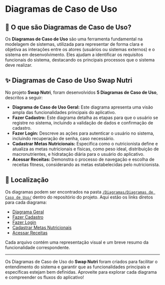 # Diagramas de Caso de Uso

## 📝 O que são Diagramas de Caso de Uso?
Os **Diagramas de Caso de Uso** são uma ferramenta fundamental na modelagem de sistemas, utilizada para representar de forma clara e objetiva as interações entre os atores (usuários ou sistemas externos) e o sistema em desenvolvimento. Eles ajudam a identificar os requisitos funcionais do sistema, destacando os principais processos que o sistema deve realizar.


## ✨ Diagramas de Caso de Uso Swap Nutri
No projeto **Swap Nutri**, foram desenvolvidos **5 Diagramas de Caso de Uso**, descritos a seguir:

- **Diagrama de Caso de Uso Geral:** Este diagrama apresenta uma visão ampla das funcionalidades principais do aplicativo.
- **Fazer Cadastro:** Este diagrama detalha as etapas para que o usuário se registre no sistema, incluindo a validação de dados e confirmação de cadastro.
- **Fazer Login:** Descreve as ações para autenticar o usuário no sistema, incluindo recuperação de senha, caso necessário.
- **Cadastrar Metas Nutricionais:** Especifica como o nutricionista define e atualiza as metas nutricionais e físicas, como peso ideal, distribuição de macronutrientes, e hidratação diária para o usuário do aplicativo.
- **Acessar Receitas:** Demonstra o processo de navegação e escolha de receitas fitness, considerando as metas estabelecidas pelo nutricionista.

## 🚀 Localização
Os diagramas podem ser encontrados na pasta [`/Diagramas/Diagramas de Caso de Uso/`]() dentro do repositório do projeto. Aqui estão os links diretos para cada diagrama:

- [Diagrama Geral]()
- [Fazer Cadastro]()
- [Fazer Login]()
- [Cadastrar Metas Nutricionais]()
- [Acessar Receitas]()

Cada arquivo contém uma representação visual e um breve resumo da funcionalidade correspondente.

---

Os Diagramas de Caso de Uso do **Swap Nutri** foram criados para facilitar o entendimento do sistema e garantir que as funcionalidades principais e específicas estejam bem definidas. Aproveite para explorar cada diagrama e compreender os fluxos do aplicativo!

